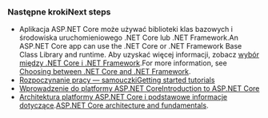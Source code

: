 ### <a name="next-steps"></a><span data-ttu-id="3eef6-101">Następne kroki</span><span class="sxs-lookup"><span data-stu-id="3eef6-101">Next steps</span></span>

* <span data-ttu-id="3eef6-102">Aplikacja ASP.NET Core może używać biblioteki klas bazowych i środowiska uruchomieniowego .NET Core lub .NET Framework.</span><span class="sxs-lookup"><span data-stu-id="3eef6-102">An ASP.NET Core app can use the .NET Core or .NET Framework Base Class Library and runtime.</span></span> <span data-ttu-id="3eef6-103">Aby uzyskać więcej informacji, zobacz [wybór między .NET Core i .NET Framework](/dotnet/articles/standard/choosing-core-framework-server).</span><span class="sxs-lookup"><span data-stu-id="3eef6-103">For more information, see [Choosing between .NET Core and .NET Framework](/dotnet/articles/standard/choosing-core-framework-server).</span></span>
* [<span data-ttu-id="3eef6-104">Rozpoczynanie pracy — samouczki</span><span class="sxs-lookup"><span data-stu-id="3eef6-104">Getting started tutorials</span></span>](xref:tutorials/index)
* [<span data-ttu-id="3eef6-105">Wprowadzenie do platformy ASP.NET Core</span><span class="sxs-lookup"><span data-stu-id="3eef6-105">Introduction to ASP.NET Core</span></span>](xref:index) 
* <span data-ttu-id="3eef6-106">[Architektura platformy ASP.NET Core i podstawowe informacje dotyczące](xref:fundamentals/index).</span><span class="sxs-lookup"><span data-stu-id="3eef6-106">[ASP.NET Core architecture and fundamentals](xref:fundamentals/index).</span></span>
